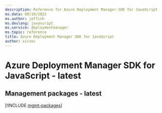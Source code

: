 ```yaml
---
description: Reference for Azure Deployment Manager SDK for JavaScript
ms.data: 08/10/2022
ms.author: jeffish
ms.devlang: javascript
ms.service: deploymentmanager
ms.topic: reference
title: Azure Deployment Manager SDK for JavaScript
author: xirzec
---
```

# Azure Deployment Manager SDK for JavaScript - latest

## Management packages - latest
[!INCLUDE [mgmt-packages](deployment-manager-mgmt-index.md)]